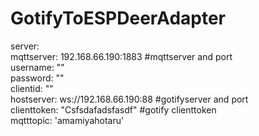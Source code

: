 # GotifyToESPDeerAdapter<br>
server:<br>
    mqttserver: 192.168.66.190:1883 #mqttserver and port<br>
    username: ""<br>
    password: ""<br>
    clientid: ""<br>
    hostserver: ws://192.168.66.190:88 #gotifyserver and port<br>
    clienttoken: "Csfsdafadsfasdf" #gotify clienttoken<br>
    mqtttopic: 'amamiyahotaru'
